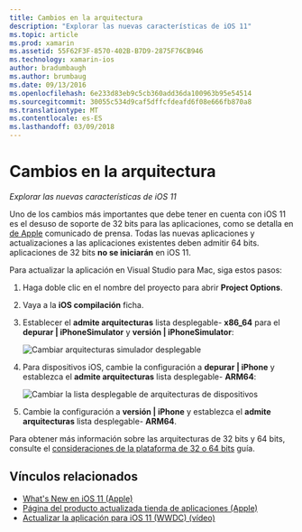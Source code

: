 ```yaml
---
title: Cambios en la arquitectura
description: "Explorar las nuevas características de iOS 11"
ms.topic: article
ms.prod: xamarin
ms.assetid: 55F62F3F-8570-402B-B7D9-2875F76CB946
ms.technology: xamarin-ios
author: bradumbaugh
ms.author: brumbaug
ms.date: 09/13/2016
ms.openlocfilehash: 6e233d83eb9c5cb360add36da100963b95e54514
ms.sourcegitcommit: 30055c534d9caf5dffcfdeafd6f08e666fb870a8
ms.translationtype: MT
ms.contentlocale: es-ES
ms.lasthandoff: 03/09/2018
---
```

# <a name="architecture-changes"></a>Cambios en la arquitectura

_Explorar las nuevas características de iOS 11_

Uno de los cambios más importantes que debe tener en cuenta con iOS 11 es el desuso de soporte de 32 bits para las aplicaciones, como se detalla en [de Apple](https://developer.apple.com/news/?id=06282017b) comunicado de prensa. Todas las nuevas aplicaciones y actualizaciones a las aplicaciones existentes deben admitir 64 bits. aplicaciones de 32 bits **no se iniciarán** en iOS 11.

Para actualizar la aplicación en Visual Studio para Mac, siga estos pasos:

1. Haga doble clic en el nombre del proyecto para abrir **Project Options**.
2. Vaya a la **iOS compilación** ficha.
3. Establecer el **admite arquitecturas** lista desplegable- **x86_64** para el **depurar | iPhoneSimulator** y **versión | iPhoneSimulator**:

    ![Cambiar arquitecturas simulador desplegable](architecture-changes-images/image1.png)

4. Para dispositivos iOS, cambie la configuración a **depurar | iPhone** y establezca el **admite arquitecturas** lista desplegable- **ARM64**:

    ![Cambiar la lista desplegable de arquitecturas de dispositivos](architecture-changes-images/image2.png)

5. Cambie la configuración a **versión | iPhone** y establezca el **admite arquitecturas** lista desplegable- **ARM64**.

Para obtener más información sobre las arquitecturas de 32 bits y 64 bits, consulte el [consideraciones de la plataforma de 32 o 64 bits](~/cross-platform/macios/32-and-64/index.md#ios) guía.

## <a name="related-links"></a>Vínculos relacionados

- [What's New en iOS 11 (Apple)](https://developer.apple.com/ios/)
- [Página del producto actualizada tienda de aplicaciones (Apple)](https://developer.apple.com/app-store/product-page/)
- [Actualizar la aplicación para iOS 11 (WWDC) (vídeo)](https://developer.apple.com/videos/play/wwdc2017/204/)

